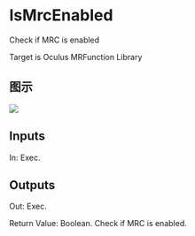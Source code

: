 # IsMrcEnabled

Check if MRC is enabled

Target is Oculus MRFunction Library

## 图示

![]($-20221218-20154597.png)

## Inputs

In: Exec.  

## Outputs

Out: Exec.

Return Value: Boolean. Check if MRC is enabled.

